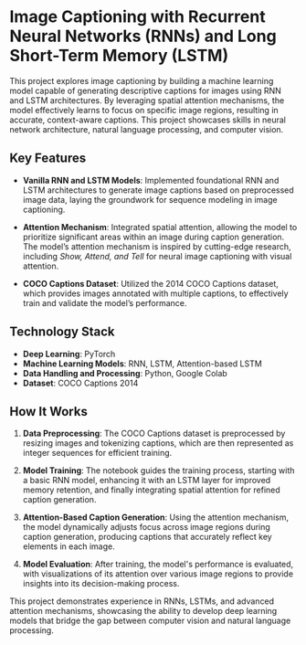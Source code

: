 # Image Captioning with Recurrent Neural Networks (RNNs) and Long Short-Term Memory (LSTM)

This project explores image captioning by building a machine learning model capable of generating descriptive captions for images using RNN and LSTM architectures. By leveraging spatial attention mechanisms, the model effectively learns to focus on specific image regions, resulting in accurate, context-aware captions. This project showcases skills in neural network architecture, natural language processing, and computer vision.

## Key Features

- **Vanilla RNN and LSTM Models**: Implemented foundational RNN and LSTM architectures to generate image captions based on preprocessed image data, laying the groundwork for sequence modeling in image captioning.
  
- **Attention Mechanism**: Integrated spatial attention, allowing the model to prioritize significant areas within an image during caption generation. The model’s attention mechanism is inspired by cutting-edge research, including *Show, Attend, and Tell* for neural image captioning with visual attention.

- **COCO Captions Dataset**: Utilized the 2014 COCO Captions dataset, which provides images annotated with multiple captions, to effectively train and validate the model’s performance.

## Technology Stack

- **Deep Learning**: PyTorch
- **Machine Learning Models**: RNN, LSTM, Attention-based LSTM
- **Data Handling and Processing**: Python, Google Colab
- **Dataset**: COCO Captions 2014

## How It Works

1. **Data Preprocessing**: The COCO Captions dataset is preprocessed by resizing images and tokenizing captions, which are then represented as integer sequences for efficient training.

2. **Model Training**: The notebook guides the training process, starting with a basic RNN model, enhancing it with an LSTM layer for improved memory retention, and finally integrating spatial attention for refined caption generation.

3. **Attention-Based Caption Generation**: Using the attention mechanism, the model dynamically adjusts focus across image regions during caption generation, producing captions that accurately reflect key elements in each image.

4. **Model Evaluation**: After training, the model's performance is evaluated, with visualizations of its attention over various image regions to provide insights into its decision-making process.

This project demonstrates experience in RNNs, LSTMs, and advanced attention mechanisms, showcasing the ability to develop deep learning models that bridge the gap between computer vision and natural language processing.
